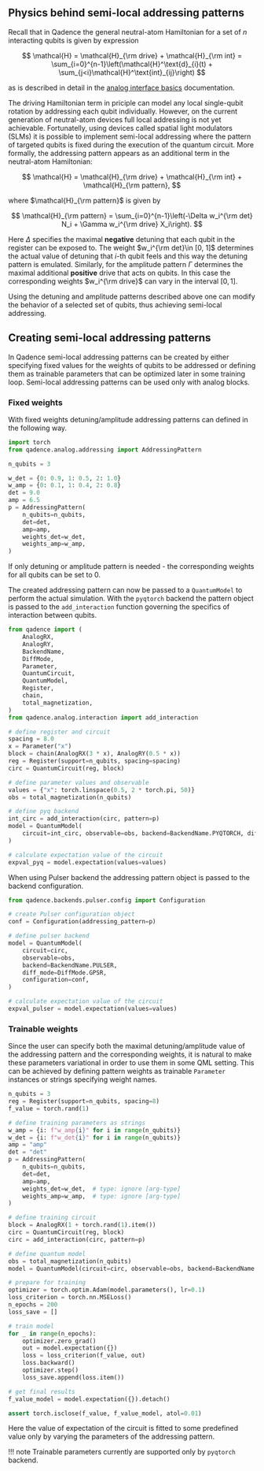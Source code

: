 

## Physics behind semi-local addressing patterns

Recall that in Qadence the general neutral-atom Hamiltonian for a set of $n$ interacting qubits is given by expression

$$
\mathcal{H} = \mathcal{H}_{\rm drive} + \mathcal{H}_{\rm int} = \sum_{i=0}^{n-1}\left(\mathcal{H}^\text{d}_{i}(t) + \sum_{j<i}\mathcal{H}^\text{int}_{ij}\right)
$$

as is described in detail in the [analog interface basics](analog-basics.md) documentation.

The driving Hamiltonian term in priciple can model any local single-qubit rotation by addressing each qubit individually. However, on the current generation of neutral-atom devices full local addressing is not yet achievable. Fortunatelly, using devices called spatial light modulators (SLMs) it is possible to implement semi-local addressing where the pattern of targeted qubits is fixed during the execution of the quantum circuit. More formally, the addressing pattern appears as an additional term in the neutral-atom Hamiltonian:

$$
\mathcal{H} = \mathcal{H}_{\rm drive} + \mathcal{H}_{\rm int} + \mathcal{H}_{\rm pattern},
$$

where $\mathcal{H}_{\rm pattern}$ is given by

$$
\mathcal{H}_{\rm pattern} = \sum_{i=0}^{n-1}\left(-\Delta w_i^{\rm det} N_i + \Gamma w_i^{\rm drive} X_i\right).
$$

Here $\Delta$ specifies the maximal **negative** detuning that each qubit in the register can be exposed to. The weight $w_i^{\rm det}\in [0, 1]$ determines the actual value of detuning that $i$-th qubit feels and this way the detuning pattern is emulated. Similarly, for the amplitude pattern $\Gamma$ determines the maximal additional **positive** drive that acts on qubits. In this case the corresponding weights $w_i^{\rm drive}$ can vary in the interval $[0, 1]$.

Using the detuning and amplitude patterns described above one can modify the behavior of a selected set of qubits, thus achieving semi-local addressing.

## Creating semi-local addressing patterns

In Qadence semi-local addressing patterns can be created by either specifying fixed values for the weights of qubits to be addressed or defining them as trainable parameters that can be optimized later in some training loop. Semi-local addressing patterns can be used only with analog blocks.

### Fixed weights

With fixed weights detuning/amplitude addressing patterns can defined in the following way.

```python exec="on" source="material-block" session="emu"
import torch
from qadence.analog.addressing import AddressingPattern

n_qubits = 3

w_det = {0: 0.9, 1: 0.5, 2: 1.0}
w_amp = {0: 0.1, 1: 0.4, 2: 0.8}
det = 9.0
amp = 6.5
p = AddressingPattern(
    n_qubits=n_qubits,
    det=det,
    amp=amp,
    weights_det=w_det,
    weights_amp=w_amp,
)
```

If only detuning or amplitude pattern is needed - the corresponding weights for all qubits can be set to 0.

The created addressing pattern can now be passed to a `QuantumModel` to perform the actual simulation. With the `pyqtorch` backend the pattern object is passed to the `add_interaction` function governing the specifics of interaction between qubits.

```python exec="on" source="material-block" session="emu"
from qadence import (
    AnalogRX,
    AnalogRY,
    BackendName,
    DiffMode,
    Parameter,
    QuantumCircuit,
    QuantumModel,
    Register,
    chain,
    total_magnetization,
)
from qadence.analog.interaction import add_interaction

# define register and circuit
spacing = 8.0
x = Parameter("x")
block = chain(AnalogRX(3 * x), AnalogRY(0.5 * x))
reg = Register(support=n_qubits, spacing=spacing)
circ = QuantumCircuit(reg, block)

# define parameter values and observable
values = {"x": torch.linspace(0.5, 2 * torch.pi, 50)}
obs = total_magnetization(n_qubits)

# define pyq backend
int_circ = add_interaction(circ, pattern=p)
model = QuantumModel(
    circuit=int_circ, observable=obs, backend=BackendName.PYQTORCH, diff_mode=DiffMode.AD
)

# calculate expectation value of the circuit
expval_pyq = model.expectation(values=values)
```

When using Pulser backend the addressing pattern object is passed to the backend configuration.

```python exec="on" source="material-block" session="emu"
from qadence.backends.pulser.config import Configuration

# create Pulser configuration object
conf = Configuration(addressing_pattern=p)

# define pulser backend
model = QuantumModel(
    circuit=circ,
    observable=obs,
    backend=BackendName.PULSER,
    diff_mode=DiffMode.GPSR,
    configuration=conf,
)

# calculate expectation value of the circuit
expval_pulser = model.expectation(values=values)
```

### Trainable weights

Since the user can specify both the maximal detuning/amplitude value of the addressing pattern and the corresponding weights, it is natural to make these parameters variational in order to use them in some QML setting. This can be achieved by defining pattern weights as trainable `Parameter` instances or strings specifying weight names.

```python exec="on" source="material-block" session="emu"
n_qubits = 3
reg = Register(support=n_qubits, spacing=8)
f_value = torch.rand(1)

# define training parameters as strings
w_amp = {i: f"w_amp{i}" for i in range(n_qubits)}
w_det = {i: f"w_det{i}" for i in range(n_qubits)}
amp = "amp"
det = "det"
p = AddressingPattern(
    n_qubits=n_qubits,
    det=det,
    amp=amp,
    weights_det=w_det,  # type: ignore [arg-type]
    weights_amp=w_amp,  # type: ignore [arg-type]
)

# define training circuit
block = AnalogRX(1 + torch.rand(1).item())
circ = QuantumCircuit(reg, block)
circ = add_interaction(circ, pattern=p)

# define quantum model
obs = total_magnetization(n_qubits)
model = QuantumModel(circuit=circ, observable=obs, backend=BackendName.PYQTORCH)

# prepare for training
optimizer = torch.optim.Adam(model.parameters(), lr=0.1)
loss_criterion = torch.nn.MSELoss()
n_epochs = 200
loss_save = []

# train model
for _ in range(n_epochs):
    optimizer.zero_grad()
    out = model.expectation({})
    loss = loss_criterion(f_value, out)
    loss.backward()
    optimizer.step()
    loss_save.append(loss.item())

# get final results
f_value_model = model.expectation({}).detach()

assert torch.isclose(f_value, f_value_model, atol=0.01)
```

Here the value of expectation of the circuit is fitted to some predefined value only by varying the parameters of the addressing pattern.

!!! note
    Trainable parameters currently are supported only by `pyqtorch` backend.
